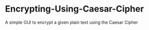# Encrypting-Using-Caesar-Cipher
A simple GUI to encrypt a given plain text using the Caesar Cipher
